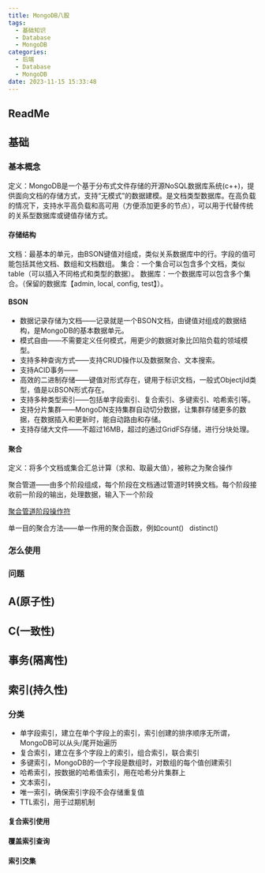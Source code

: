 ```yaml
---
title: MongoDB八股
tags:
  - 基础知识
  - Database
  - MongoDB
categories:
  - 后端
  - Database
  - MongoDB
date: 2023-11-15 15:33:48
---
```

## ReadMe

## 基础
### 基本概念
定义：MongoDB是一个基于分布式文件存储的开源NoSQL数据库系统(c++)，提供面向文档的存储方式，支持“无模式”的数据建模。是文档类型数据库。在高负载的情况下，支持水平高负载和高可用（方便添加更多的节点），可以用于代替传统的关系型数据库或键值存储方式。
#### 存储结构
文档：最基本的单元，由BSON键值对组成，类似关系数据库中的行。字段的值可能包括其他文档、数组和文档数组。
集合：一个集合可以包含多个文档，类似table（可以插入不同格式和类型的数据）。
数据库：一个数据库可以包含多个集合。（保留的数据库【admin, local, config, test】）。


#### BSON

- 数据记录存储为文档——记录就是一个BSON文档，由键值对组成的数据结构，是MongoDB的基本数据单元。
- 模式自由——不需要定义任何模式，用更少的数据对象比凹陷负载的领域模型。
- 支持多种查询方式——支持CRUD操作以及数据聚合、文本搜索。
- 支持ACID事务——
- 高效的二进制存储——键值对形式存在，键用于标识文档，一般式ObjectjId类型，值是以BSON形式存在。
- 支持多种类型索引——包括单字段索引、复合索引、多键索引、哈希索引等。
- 支持分片集群——MongoDN支持集群自动切分数据，让集群存储更多的数据，在数据插入和更新时，能自动路由和存储。
- 支持存储大文件——不超过16MB，超过的通过GridFS存储，进行分块处理。
#### 聚合
定义：将多个文档或集合汇总计算（求和、取最大值），被称之为聚合操作

聚合管道——由多个阶段组成，每个阶段在文档通过管道时转换文档。每个阶段接收前一阶段的输出，处理数据，输入下一个阶段

[聚合管道阶段操作符](https://javaguide.cn/database/mongodb/mongodb-questions-01.html#mongodb-%E6%8F%90%E4%BE%9B%E4%BA%86%E5%93%AA%E5%87%A0%E7%A7%8D%E6%89%A7%E8%A1%8C%E8%81%9A%E5%90%88%E7%9A%84%E6%96%B9%E6%B3%95)

单一目的聚合方法——单一作用的聚合函数，例如count()   distinct()
### 怎么使用
### 问题

## A(原子性)
## C(一致性)
## 事务(隔离性)


## 索引(持久性)
### 分类
 - 单字段索引，建立在单个字段上的索引，索引创建的排序顺序无所谓，MongoDB可以从头/尾开始遍历
 - 复合索引，建立在多个字段上的索引，组合索引，联合索引
 - 多键索引，MongoDB的一个字段是数组时，对数组的每个值创建索引
 - 哈希索引，按数据的哈希值索引，用在哈希分片集群上
 - 文本索引，
 - 唯一索引，确保索引字段不会存储重复值
 - TTL索引，用于过期机制
#### 复合索引使用
#### 覆盖索引查询
#### 索引交集




